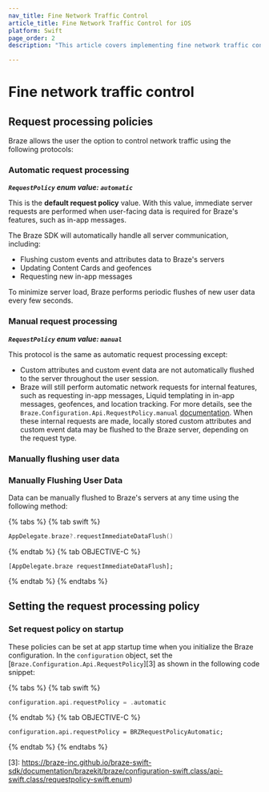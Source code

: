 ```yaml
---
nav_title: Fine Network Traffic Control
article_title: Fine Network Traffic Control for iOS
platform: Swift
page_order: 2
description: "This article covers implementing fine network traffic control for the Swift SDK."

---
```


# Fine network traffic control

## Request processing policies

Braze allows the user the option to control network traffic using the following protocols:

### Automatic request processing

***`RequestPolicy` enum value: `automatic`***

This is the **default request policy** value. With this value, immediate server requests are performed when user-facing data is required for Braze's features, such as in-app messages.

The Braze SDK will automatically handle all server communication, including:
- Flushing custom events and attributes data to Braze's servers
- Updating Content Cards and geofences
- Requesting new in-app messages

To minimize server load, Braze performs periodic flushes of new user data every few seconds.

### Manual request processing

***`RequestPolicy` enum value: `manual`***

This protocol is the same as automatic request processing except:
- Custom attributes and custom event data are not automatically flushed to the server throughout the user session.
- Braze will still perform automatic network requests for internal features, such as requesting in-app messages, Liquid templating in in-app messages, geofences, and location tracking. For more details, see the `Braze.Configuration.Api.RequestPolicy.manual` [documentation][2]. When these internal requests are made, locally stored custom attributes and custom event data may be flushed to the Braze server, depending on the request type.

### Manually flushing user data

### Manually Flushing User Data

Data can be manually flushed to Braze's servers at any time using the following method:

{% tabs %}
{% tab swift %}

```swift
AppDelegate.braze?.requestImmediateDataFlush()
```

{% endtab %}
{% tab OBJECTIVE-C %}

```objc
[AppDelegate.braze requestImmediateDataFlush];
```

{% endtab %}
{% endtabs %}
## Setting the request processing policy

### Set request policy on startup

These policies can be set at app startup time when you initialize the Braze configuration. In the `configuration` object, set the [`Braze.Configuration.Api.RequestPolicy`][3] as shown in the following code snippet:

{% tabs %}
{% tab swift %}

```swift
configuration.api.requestPolicy = .automatic
```

{% endtab %}
{% tab OBJECTIVE-C %}

```objc
configuration.api.requestPolicy = BRZRequestPolicyAutomatic;
```

{% endtab %}
{% endtabs %}


[2]: https://braze-inc.github.io/braze-swift-sdk/documentation/brazekit/braze/configuration-swift.class/api-swift.class/requestpolicy-swift.enum/manual
[3]: https://braze-inc.github.io/braze-swift-sdk/documentation/brazekit/braze/configuration-swift.class/api-swift.class/requestpolicy-swift.enum)